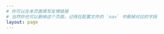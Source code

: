 ```yaml
---
# 你可以在本页面填写友情链接
# 当然你也可以删掉这个页面，记得在配置文件的 `nav` 中删掉对应的字段
layout: page
---
```


<script setup>
import Friends from '../.vitepress/views/Friends.vue'
</script>

<Friends/>
